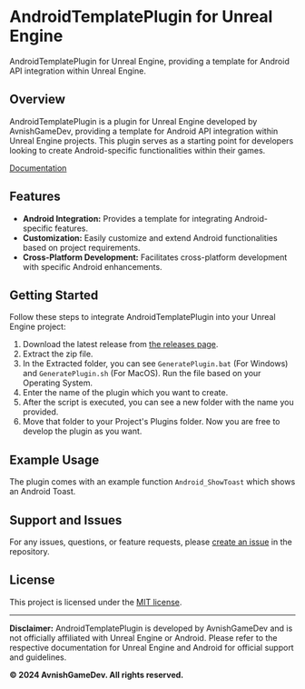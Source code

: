 # AndroidTemplatePlugin for Unreal Engine

AndroidTemplatePlugin for Unreal Engine, providing a template for Android API integration within Unreal Engine.

## Overview

AndroidTemplatePlugin is a plugin for Unreal Engine developed by AvnishGameDev, providing a template for Android API integration within Unreal Engine projects. This plugin serves as a starting point for developers looking to create Android-specific functionalities within their games.

[Documentation](https://docs.avnishgamedev.com/documentation/androidapitemplate/)

## Features

- **Android Integration:** Provides a template for integrating Android-specific features.
- **Customization:** Easily customize and extend Android functionalities based on project requirements.
- **Cross-Platform Development:** Facilitates cross-platform development with specific Android enhancements.

## Getting Started

Follow these steps to integrate AndroidTemplatePlugin into your Unreal Engine project:

1. Download the latest release from [the releases page](http://github.com/avnishgamedev/AndroidTemplatePlugin/releases).
2. Extract the zip file.
3. In the Extracted folder, you can see `GeneratePlugin.bat` (For Windows) and `GeneratePlugin.sh` (For MacOS). Run the file based on your Operating System.
4. Enter the name of the plugin which you want to create.
5. After the script is executed, you can see a new folder with the name you provided.
6. Move that folder to your Project's Plugins folder.
Now you are free to develop the plugin as you want.

## Example Usage
The plugin comes with an example function `Android_ShowToast` which shows an Android Toast.

## Support and Issues
For any issues, questions, or feature requests, please [create an issue](http://github.com/avnishgamedev/AndroidTemplatePlugin/issues) in the repository.

## License
This project is licensed under the [MIT license](https://github.com/AvnishGameDev/AndroidTemplatePlugin/blob/main/LICENSE).

---

**Disclaimer:** AndroidTemplatePlugin is developed by AvnishGameDev and is not officially affiliated with Unreal Engine or Android. Please refer to the respective documentation for Unreal Engine and Android for official support and guidelines.

**© 2024 AvnishGameDev. All rights reserved.**
